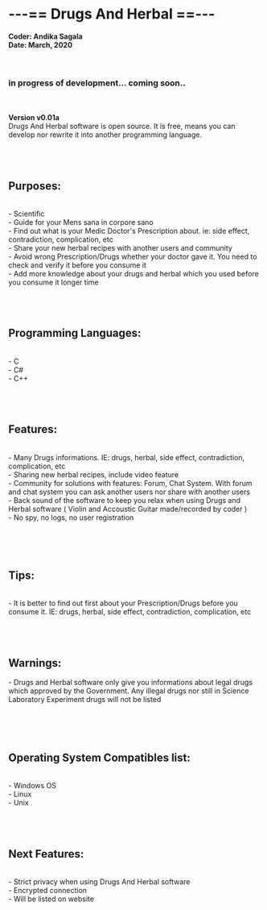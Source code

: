 <h1> ---== Drugs And Herbal ==--- </h1>
<b>Coder: Andika Sagala</b><br>
<b>Date: March, 2020 </b><br>
<br><br>

<h3> in progress of development... coming soon.. </h3>

<br><br>
<b>Version v0.01a </b><br>
Drugs And Herbal software is open source. It is free, means you can develop nor rewrite it into another programming language. <br>
<br><br><br>

<h2>Purposes:</h2><br>
- Scientific <br>
- Guide for your Mens sana in corpore sano<br>
- Find out what is your Medic Doctor's Prescription about. ie: side effect, contradiction, complication, etc<br>
- Share your new herbal recipes with another users and community<br>
- Avoid wrong Prescription/Drugs whether your doctor gave it. You need to check and verify it before you consume it <br>
- Add more knowledge about your drugs and herbal which you used before you consume it longer time<br>
<br><br><br>
<h2>Programming Languages:</h2><br>
- C<br>
- C#<br>
- C++<br>
<br><br><br>
<h2>Features:</h2><br>
- Many Drugs informations. IE: drugs, herbal, side effect, contradiction, complication, etc <br>
- Sharing new herbal recipes, include video feature <br>
- Community for solutions with features: Forum, Chat System. With forum and chat system you can ask another users nor share with another users <br>
- Back sound of the software to keep you relax when using Drugs and Herbal software ( Violin and Accoustic Guitar made/recorded by coder ) <br>
- No spy, no logs, no user registration <br>
 

<br><br><br>
<h2>Tips:</h2><br>
- It is better to find out first about your Prescription/Drugs before you consume it. IE: drugs, herbal, side effect, contradiction, complication, etc<br>
 <br> <br> <br>
<h2>Warnings: </h2>
-  Drugs and Herbal software only give you informations about legal drugs which approved by the Government. Any illegal drugs nor still in Science Laboratory Experiment drugs will not be listed



<br><br><br>
<h2>Operating System Compatibles list:</h2><br>
- Windows OS<br>
- Linux<br>
- Unix<br>
<br><br><br>
<h2>Next Features:</h2><br>
- Strict privacy when using Drugs And Herbal software <br>
- Encrypted connection <br>
- Will be listed on website <br>






<br><br><br><br><br><br>